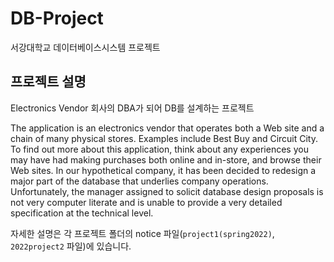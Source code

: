 # DB-Project
서강대학교 데이터베이스시스템 프로젝트

## 프로젝트 설명
Electronics Vendor 회사의 DBA가 되어 DB를 설계하는 프로젝트

The application is an electronics vendor that operates both a Web site and a chain
of many physical stores. Examples include Best Buy and Circuit City. To find out more about
this application, think about any experiences you may have had making purchases both
online and in-store, and browse their Web sites.
In our hypothetical company, it has been decided to redesign a major part of the
database that underlies company operations. Unfortunately, the manager assigned to solicit
database design proposals is not very computer literate and is unable to provide a very
detailed specification at the technical level.

자세한 설명은 각 프로젝트 폴더의 notice 파일(`project1(spring2022)`, `2022project2` 파일)에 있습니다.
